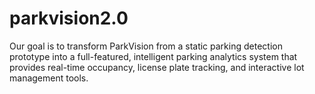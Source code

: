 # parkvision2.0
Our goal is to transform ParkVision from a static parking detection prototype into a full-featured, intelligent parking analytics system that provides real-time occupancy, license plate tracking, and interactive lot management tools.

